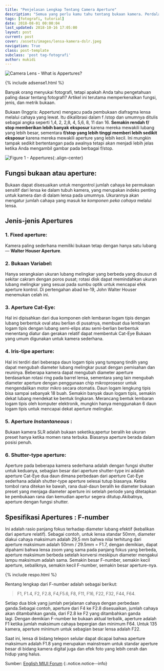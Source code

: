 ```yaml
---
title: "Penjelasan Lengkap Tentang Camera Aperture"
description: "Semua yang perlu kamu tahu tentang bukaan kamera. Perdalam pengetahuan fotografi kamu di sini"
tags: [fotografi, tutorial]
date: 2018-08-01 00:00:04
last_updated: 2018-10-16 17:05:00
layout: post
current: post
cover: /assets/images/lensa-kamera-dslr.jpeg
navigation: True
class: post-template
subclass: 'post tag-fotografi'
author: mukidi
---
```


![Camera Lens - What is Appertures?](https://i0.wp.com/attach.en.miui.com/image/004/72/52/43_2000_550.jpg?resize=720,360)

{% include adsense1.html %}

Banyak orang menyukai fotografi, tetapi apakah Anda tahu pengetahuan paling dasar tentang fotografi? Artikel ini terutama memperkenalkan fungsi, jenis, dan metrik bukaan.

Bukaan (Inggris: Apperture) mengacu pada pembukaan diafragma lensa melalui cahaya yang lewat. Itu dikalibrasi dalam f /stop dan umumnya ditulis sebagai angka seperti 1,4, 2, 2,8, 4, 5,6, 8, 11 dan 16. **Semakin rendah f/ stop memberikan lebih banyak eksposur** karena mereka mewakili lubang yang lebih besar, sementara **f/stop yang lebih tinggi memberi lebih sedikit eksposur** karena mereka mewakili aperture yang lebih kecil. Ini mungkin tampak sedikit bertentangan pada awalnya tetapi akan menjadi lebih jelas ketika Anda mengambil gambar pada berbagai f/stop.

![Figure 1 - Appertures](https://i0.wp.com/attach.en.miui.com/image/004/72/52/66_2000_550.jpg){:.align-center}

## Fungsi bukaan atau aperture:

Bukaan dapat disesuaikan untuk mengontrol jumlah cahaya ke permukaan sensitif dari lensa ke dalam tubuh kamera, yang merupakan indeks penting untuk kamera dan di dalam lensa pada umumnya. Ukurannya akan mengatur jumlah cahaya yang masuk ke _komponen peka cahaya_ melalui lensa.

<ins class="adsbygoogle" style="display:block" data-ad-client="ca-pub-8526606076277673" data-ad-slot="8771412334" data-ad-format="auto" data-full-width-responsive="true"></ins><script>(adsbygoogle = window.adsbygoogle || []).push({});</script>

## Jenis-jenis Apertures

### 1. Fixed aperture:

Kamera paling sederhana memiliki bukaan tetap dengan hanya satu lubang — **Walter Houser Aperture**.

### 2. Bukaan Variabel:

Hanya serangkaian ukuran lubang melingkar yang berbeda yang disusun di sekitar cakram dengan poros pusat; rotasi disk dapat memindahkan ukuran lubang melingkar yang sesuai pada sumbu optik untuk mencapai efek aperture kontrol. Di pertengahan abad ke-19, John Walter Houser menemukan celah ini.

### 3. Aperture Cat-Eye:

Hal ini dipisahkan dari dua komponen oleh lembaran logam tipis dengan lubang berbentuk oval atau berlian di pusatnya, membuat dua lembaran logam tipis dengan lubang semi-elips atau semi-berlian berbentuk menentang diatur dan gerakan relatif dapat membentuk Cat-Eye Bukaan yang umum digunakan untuk kamera sederhana.

### 4. Iris-tipe aperture:

Hal ini terdiri dari beberapa daun logam tipis yang tumpang tindih yang dapat mengubah diameter lubang melingkar pusat dengan pemisahan dan reuninya. Beberapa kamera dapat mengubah diameter aperture berdasarkan rotasi ring pada barrel lensa, sementara yang lain mengubah diameter aperture dengan penggunaan chip mikroprosesor untuk mengendalikan motor mikro secara otomatis. Daun logam lengkung tipis bisa sampai sebanyak 18 buah. Semakin banyak daun logam tipis, semakin dekat lubang mendekat ke bentuk lingkaran. Merancang bentuk lembaran logam tipis oleh komputer elektronik, mungkin hanya menggunakan 6 daun logam tipis untuk mencapai dekat aperture melingkar.

### 5. Aperture _Instantaneous_ :

Bukaan kamera SLR adalah bukaan seketika;apertur beralih ke ukuran preset hanya ketika momen rana terbuka. Biasanya aperture berada dalam posisi penuh.

### 6. Shutter-type aperture:

Aperture pada beberapa kamera sederhana adalah dengan fungsi shutter untuk keduanya, sebagian besar dari aperture shutter-type ini adalah aperture Cat-Eye dua daun dimana perbedaan dari aperture Cat-Eye sederhana adalah shutter-type aperture selesai tutup biasanya. Ketika tombol rana ditekan ke bawah, rana dual-daun beralih ke diameter bukaan preset yang menjaga diameter aperture ini setelah periode yang ditetapkan ke pembukaan rana dan kemudian apertur segera ditutup.Akibatnya, aperture dengan fungsi shutter.

## Spesifikasi **Apertures : F-number**

Ini adalah rasio panjang fokus terhadap diameter lubang efektif (kebalikan dari aperture relatif). Sebagai contoh, untuk lensa standar 50mm, diameter diakui cahaya maksimum adalah 29,5 mm bahwa nilai terhitung dari aperture maksimum adalah 50mm / 29.5mm = F1.7, dengan demikian, dapat dipahami bahwa lensa zoom yang sama pada panjang fokus yang berbeda, aperture maksimum berbeda setelah konversi meskipun diameter mengakui lampu maksimum adalah sama. Semakin besar F-number, semakin kecil aperture, sebaliknya, semakin kecil F-number, semakin besar aperture-nya.

{% include respo.html %}

Rentang lengkap dari F-number adalah sebagai berikut:

> F1, F1.4, F2, F2.8, F4,F5.6, F8, F11, F16, F22, F32, F44, F64.

Setiap dua blok yang jumlah perjalanan cahaya dengan perbedaan ganda.Sebagai contoh, aperture dari F4 ke F2.8 disesuaikan, jumlah cahaya akan ditambahkan ganda, dari F2.8 ke F2 yang ditambahkan ganda lagi. Dengan demikian F-number ke bukaan aktual terbalik, aperture adalah F1 ketika jumlah maksimum cahaya bepergian dan minimum F64. Untuk 135 kamera, aperture minimum untuk sebagian besar lensa adalah F22.

Saat ini, lensa di bidang telepon selular dapat dicapai bahwa aperture maksimum adalah F1.8 yang merupakan mainstream untuk standar aperture besar di bidang kamera digital juga dan efek foto yang lebih cerah dan hidup yang halus.

Sumber: [English MIUI Forum](//en.miui.com/forum)
{:.notice.notice--info}
